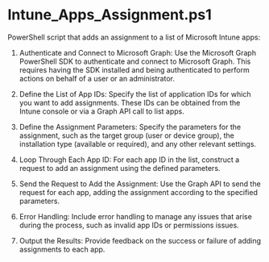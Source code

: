 # Intune_Apps_Assignment.ps1

PowerShell script that adds an assignment to a list of Microsoft Intune apps:

1. Authenticate and Connect to Microsoft Graph: Use the Microsoft Graph PowerShell SDK to authenticate and connect to Microsoft Graph. This requires having the SDK installed and being authenticated to perform actions on behalf of a user or an administrator.

2. Define the List of App IDs: Specify the list of application IDs for which you want to add assignments. These IDs can be obtained from the Intune console or via a Graph API call to list apps.

3. Define the Assignment Parameters: Specify the parameters for the assignment, such as the target group (user or device group), the installation type (available or required), and any other relevant settings.

4. Loop Through Each App ID: For each app ID in the list, construct a request to add an assignment using the defined parameters.

5. Send the Request to Add the Assignment: Use the Graph API to send the request for each app, adding the assignment according to the specified parameters.

6. Error Handling: Include error handling to manage any issues that arise during the process, such as invalid app IDs or permissions issues.

7. Output the Results: Provide feedback on the success or failure of adding assignments to each app.

